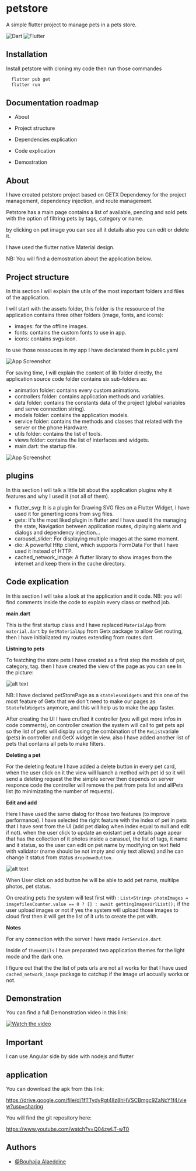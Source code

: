 
# petstore

A simple flutter project to manage pets in a pets store.

![Dart](https://img.shields.io/badge/dart-v2.16.2-blue)
![Flutter](https://img.shields.io/badge/flutter-v2.10.3-brightgreen)

## Installation

Install petstore with cloning my code then run those commandes

```bash
  flutter pub get
  flutter run
```
    
## Documentation roadmap

- About

- Project structure

- Dependencies explication

- Code explication

- Demostration

## About

I have created petstore project based on GETX Dependency for the project
management, dependency injection, and route management. 

Petstore has a main page contains a list of available, pending and sold 
pets with the option of filtring pets by tags, category or name.

by clicking on pet image you can see all it details also you can edit or delete it.

I have used the flutter native Material design. 

NB: You will find a demostration about the application below.
## Project structure

In this section I will explain the utils of the most important folders and files of the application.

I will start with the assets folder, this folder is the ressource of the application contains three other 
folders (image, fonts, and icons): 

- images: for the offline images.
- fonts: contains the custom fonts to use in app.
- icons: contains svgs icon.

to use those ressouces in my app I have declarated them in public.yaml

![App Screenshot](https://i.ibb.co/ZcRpMWP/assets.png)

For saving time, I will explain the content of lib folder directly,
the application source code folder contains six sub-folders as:

- animation folder: contains every custom animations.
- controllers folder: contains application methods and variables.
- data folder: contains the constants data of the project (global variables and serve connection string).
- models folder: contains the application models.
- service folder: contains the methods and classes that related with the server or the phone Hardware.
- utils folder: contains the list of tools.
- views folder: contains the list of interfaces and widgets.
- main.dart: the startup file.

![App Screenshot](https://i.ibb.co/stxtztj/lib.png)


## plugins

In this section I will talk a little bit about the application plugins 
why it features and why I used it (not all of them).

- flutter_svg: It is a plugin for Drawing SVG files on a Flutter Widget, I have used it for generting icons from svg files.
- getx: It's the most liked plugin in flutter and I have used it the managing the state, Navigation between application routes, diplaying alerts and dialogs and dependency injection...
- carousel_slider: For displaying multiple images at the same moment.
- dio: A powerful Http client, which supports FormData For that I have used it instead of HTTP.
- cached_network_image: A flutter library to show images from the internet and keep them in the cache directory.

## Code explication

In this section I will take a look at the application and it code.
NB: you will find comments inside the code to explain every class or method job.

**main.dart**

This is the first startup class and I have replaced `MaterialApp` from `material.dart` by `GetMaterialApp` from Getx package to allow Get routing, then I have initializated my routes extending from routes.dart.

**Listning to pets**

To featching the store pets I have created as a first step the models of pet, category, tag.
then I have created the view of the page as you can see In the picture:

![alt text](https://i.ibb.co/qmWgxSj/Screenshot-20220722-142455.jpg)

NB: I have declared petStorePage as a ``statelessWidgets`` and this one of the most feature of Getx that we don't need to make our pages 
as ``StatefulWidgets`` anymore, and this will help us to make the app faster.

After creating the UI I have crufted it controller (you will get more infos in code comments), on controller creation the system 
will call to get pets api so the list of pets will display using the combination of the ``RxList``variale (pets) in controller and GetX widget in view.
also I have added another list of pets that contains all pets to make filters.

**Deleting a pet**

For the deleting feature I have added a delete button in every pet card, when the user click on it
the view will luanch a method with pet id so it will send a deleting request
the the simple server then depends on server responce code the controller will remove the pet from pets list and allPets list (to minimizating the number of requests).

**Edit and add**

Here I have used the same dialog for those two features (to improve performance). I have selected the right feature with the index of pet in pets 
that I have sent from the UI (add pet dialog when index equal to null and edit if not). when the user click to update an existant pet 
a details page apear that has the collection of it photos inside a carasuel, the list of tags, it name and it status,
so the user can edit on pet name by modifying on text field with validator (name should be not impty and only text allows) and he can change it status from 
status ``dropdownButton``. 

![alt text](https://i.ibb.co/ZfdbzC9/Screenshot-20220722-155709.jpg)

When User click on add button he will be able to add pet name, multilpe photos, pet status.

On creating pets the system will test first with :
`List<String> photoImages = imagefilesCounter.value == 0 ? [] : await gettingImagesUrlList();` 
if the user upload images or not if yes the system will upload those images to cloud first then
it will get the list of it urls to create the pet with.

**Notes**

For any connection with the server I have made `PetService.dart`.

Inside of ``ThemeUtils`` I have preparated two application themes for the light mode and the dark one.

I figure out that the the list of pets urls are not all works for that 
I have used ``cached_network_image`` package to catchup if the image url 
accually works or not.


## Demonstration

You can find a full Demonstration video in this link:

[![Watch the video](https://i0.wp.com/www.regendus.com/wp-content/uploads/2020/01/YouTube-Keeps-Pausing-On-Android.jpg?fit=1258%2C712&ssl=1)](https://www.youtube.com/watch?v=Q04zwLT-wT0)

## Important

I can use Angular side by side with nodejs and flutter
## application

You can download the apk from this link:

https://drive.google.com/file/d/1fTTydyRgt4lIz8hHVSCBmgc9ZaNcY1f4/view?usp=sharing

You will find the git repository here:

https://www.youtube.com/watch?v=Q04zwLT-wT0
## Authors

- [@Bouhajja Alaeddine](https://github.com/Alaeddine2)

